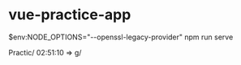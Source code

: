 # vue-practice-app

$env:NODE_OPTIONS="--openssl-legacy-provider"
npm run serve


Practic/ 02:51:10 => g/